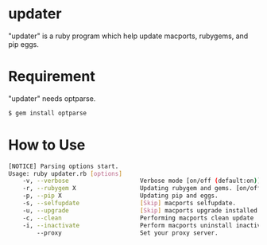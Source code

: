 # updater
"updater" is a ruby program which help update macports, rubygems, and pip eggs.

# Requirement
"updater" needs optparse.
```bash
$ gem install optparse
```

# How to Use
```bash
[NOTICE] Parsing options start.
Usage: ruby updater.rb [options]
    -v, --verbose                    Verbose mode [on/off (default:on)]
    -r, --rubygem X                  Updating rubygem and gems. [on/off (default:off)]
    -p, --pip X                      Updating pip and eggs.
    -s, --selfupdate                 [Skip] macports selfupdate.
    -u, --upgrade                    [Skip] macports upgrade installed.
    -c, --clean                      Performing macports clean update
    -i, --inactivate                 Perform macports uninstall inactive.
        --proxy                      Set your proxy server.
```